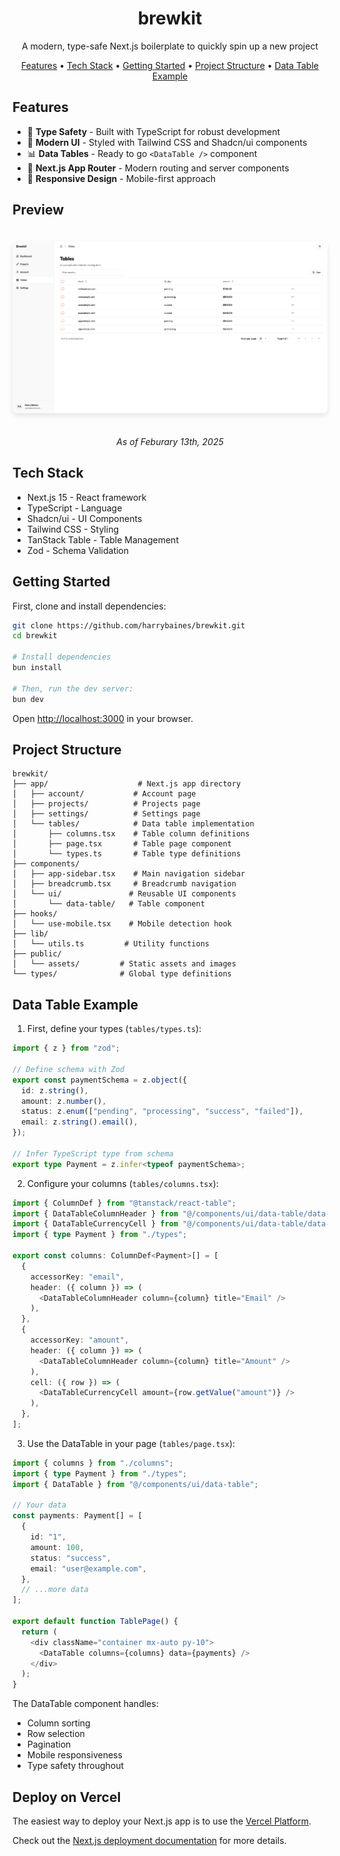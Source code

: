 <div align="center">
  <h1>brewkit</h1>
  <p>A modern, type-safe Next.js boilerplate to quickly spin up a new project</p>

  <p>
    <a href="#features">Features</a> •
    <a href="#tech-stack">Tech Stack</a> •
    <a href="#getting-started">Getting Started</a> •
    <a href="#project-structure">Project Structure</a> •
    <a href="#data-table-example">Data Table Example</a>
  </p>
</div>

## Features

- 🎯 **Type Safety** - Built with TypeScript for robust development
- 🎨 **Modern UI** - Styled with Tailwind CSS and Shadcn/ui components
- 📊 **Data Tables** - Ready to go `<DataTable />` component
- 🚀 **Next.js App Router** - Modern routing and server components
- 📱 **Responsive Design** - Mobile-first approach

## Preview

<div align="center">
  <img src="public/assets/preview.png" alt="Brewkit Preview" width="800" style="border-radius: 8px; margin: 20px 0; box-shadow: 0 4px 8px rgba(0,0,0,0.1);" />
  <p align="center"><em>As of Feburary 13th, 2025</em></p>
</div>

## Tech Stack

- Next.js 15 - React framework
- TypeScript - Language
- Shadcn/ui - UI Components
- Tailwind CSS - Styling
- TanStack Table - Table Management
- Zod - Schema Validation

## Getting Started

First, clone and install dependencies:

```bash
git clone https://github.com/harrybaines/brewkit.git
cd brewkit

# Install dependencies
bun install

# Then, run the dev server:
bun dev
```

Open [http://localhost:3000](http://localhost:3000) in your browser.

## Project Structure

```
brewkit/
├── app/                    # Next.js app directory
│   ├── account/           # Account page
│   ├── projects/          # Projects page
│   ├── settings/          # Settings page
│   └── tables/            # Data table implementation
│       ├── columns.tsx    # Table column definitions
│       ├── page.tsx       # Table page component
│       └── types.ts       # Table type definitions
├── components/
│   ├── app-sidebar.tsx    # Main navigation sidebar
│   ├── breadcrumb.tsx     # Breadcrumb navigation
│   └── ui/               # Reusable UI components
│       └── data-table/   # Table component
├── hooks/
│   └── use-mobile.tsx    # Mobile detection hook
├── lib/
│   └── utils.ts         # Utility functions
├── public/
│   └── assets/         # Static assets and images
└── types/              # Global type definitions
```

## Data Table Example

1. First, define your types (`tables/types.ts`):

```typescript
import { z } from "zod";

// Define schema with Zod
export const paymentSchema = z.object({
  id: z.string(),
  amount: z.number(),
  status: z.enum(["pending", "processing", "success", "failed"]),
  email: z.string().email(),
});

// Infer TypeScript type from schema
export type Payment = z.infer<typeof paymentSchema>;
```

2. Configure your columns (`tables/columns.tsx`):

```typescript
import { ColumnDef } from "@tanstack/react-table";
import { DataTableColumnHeader } from "@/components/ui/data-table/data-table-column-header";
import { DataTableCurrencyCell } from "@/components/ui/data-table/data-table-currency-cell";
import { type Payment } from "./types";

export const columns: ColumnDef<Payment>[] = [
  {
    accessorKey: "email",
    header: ({ column }) => (
      <DataTableColumnHeader column={column} title="Email" />
    ),
  },
  {
    accessorKey: "amount",
    header: ({ column }) => (
      <DataTableColumnHeader column={column} title="Amount" />
    ),
    cell: ({ row }) => (
      <DataTableCurrencyCell amount={row.getValue("amount")} />
    ),
  },
];
```

3. Use the DataTable in your page (`tables/page.tsx`):

```typescript
import { columns } from "./columns";
import { type Payment } from "./types";
import { DataTable } from "@/components/ui/data-table";

// Your data
const payments: Payment[] = [
  {
    id: "1",
    amount: 100,
    status: "success",
    email: "user@example.com",
  },
  // ...more data
];

export default function TablePage() {
  return (
    <div className="container mx-auto py-10">
      <DataTable columns={columns} data={payments} />
    </div>
  );
}
```

The DataTable component handles:

- Column sorting
- Row selection
- Pagination
- Mobile responsiveness
- Type safety throughout

## Deploy on Vercel

The easiest way to deploy your Next.js app is to use the [Vercel Platform](https://vercel.com/new?utm_medium=default-template&filter=next.js&utm_source=create-next-app&utm_campaign=create-next-app-readme).

Check out the [Next.js deployment documentation](https://nextjs.org/docs/app/building-your-application/deploying) for more details.
